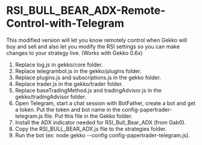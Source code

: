 # RSI_BULL_BEAR_ADX-Remote-Control-with-Telegram

This modified version will let you know remotely control when Gekko will buy and sell and also let you modify the RSI settings so you can make changes to your strategy live. (Works with Gekko 0.6x)

1. Replace log.js in gekko/core folder.
2. Replace telegrambot.js in the gekko/plugins folder.
3. Replace plugins.js and subscriptions.js in the gekko folder.
4. Replace trader.js in the gekko/trader folder.
5. Replace baseTradingMethod.js and tradingAdvisor.js in the gekko/tradingAdvisor folder.
6. Open Telegram, start a chat session with BotFather, create a bot and get a token. Put the token and bot name in the config-papertrader-telegram.js file. Put this file in the Gekko folder.
7. Install the ADX indicator needed for RSI_Bull_Bear_ADX (from Gab0).
8. Copy the RSI_BULL_BEAR_ADX.js file to the strategies folder.
9. Run the bot (ex: node gekko --config config-papertrader-telegram.js).
